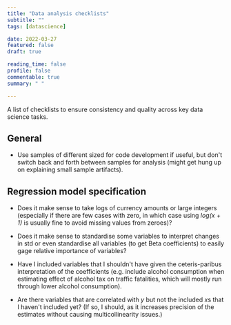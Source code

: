 ```yaml
---
title: "Data analysis checklists"
subtitle: ""
tags: [datascience]

date: 2022-03-27
featured: false
draft: true

reading_time: false
profile: false
commentable: true
summary: " "

---
```


A list of checklists to ensure consistency and quality across key data science
tasks.

## General

- Use samples of different sized for code development if useful, but don't
  switch back and forth between samples for analysis (might get hung up on
  explaining small sample artifacts).



## Regression model specification

- Does it make sense to take logs of currency amounts or large integers
  (especially if there are few cases with zero, in which case using *log(x +
  1)* is usually fine to avoid missing values from zeroes)?

- Does it make sense to standardise some variables to interpret changes in std
  or even standardise all variables (to get Beta coefficients) to easily gage
  relative importance of variables?

- Have I included variables that I shouldn't have given the ceteris-paribus
  interpretation of the coefficients (e.g. include alcohol consumption when
  estimating effect of alcohol tax on traffic fatalities, which will mostly run
  through lower alcohol consumption).

- Are there variables that are correlated with *y* but not the included *x*s
  that I haven't included yet? (If so, I should, as it increases precision of
  the estimates without causing multicollinearity issues.)


